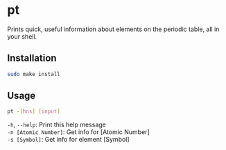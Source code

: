 # pt
Prints quick, useful information about elements on the periodic table, all in your shell.

## Installation
```sh
sudo make install
```

## Usage
```sh
pt -[hns] [input]
```

`-h`, `--help`: Print this help message\
`-n [Atomic Number]`: Get info for [Atomic Number]\
`-s [Symbol]`: Get info for element [Symbol]
